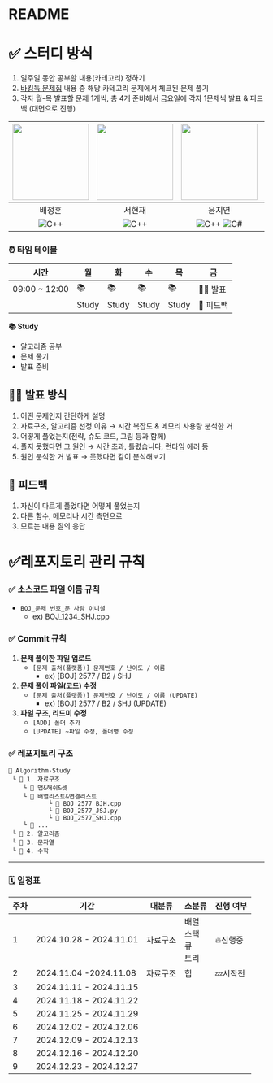 # README

# ✅ 스터디 방식
1. 일주일 동안 공부할 내용(카테고리) 정하기
2. [바킹독 문제집](https://github.com/encrypted-def/basic-algo-lecture/blob/master/workbook.md) 내용 중 해당 카테고리 문제에서 체크된 문제 풀기
3. 각자 월-목 발표할 문제 1개씩, 총 4개 준비해서 금요일에 각자 1문제씩 발표 & 피드백 (대면으로 진행)

|<img src = "https://github.com/user-attachments/assets/1bb96197-3936-492c-939a-78c5e8a4aae9" width="150" height="150"/>|<img src = "https://github.com/user-attachments/assets/442e7881-0dc1-4568-a0d7-d1b3c2f8801c" width="150" height="150"/>|<img src = "https://github.com/user-attachments/assets/479391b1-afce-45cb-976f-2af6710dad47" width="150" height="150"/>|<img src = "https://github.com/user-attachments/assets/1a97846d-4698-4278-9cb5-67bfaf00beb8" width="150" height="150"/>|
| :---: | :---: | :---: | :---: |
| 배정훈 | 서현재 | 윤지연 | 정수진 |
| ![C++](https://img.shields.io/badge/C++-00599C?style=flat-square&logo=cplusplus&logoColor=white) | ![C++](https://img.shields.io/badge/C++-00599C?style=flat-square&logo=cplusplus&logoColor=white) | ![C++](https://img.shields.io/badge/C++-00599C?style=flat-square&logo=cplusplus&logoColor=white) ![C#](https://img.shields.io/badge/C%23-512BD4?style=flat-square&logo=csharp&logoColor=white) | ![Python](https://img.shields.io/badge/Python-3776AB?style=flat-square&logo=Python&logoColor=white) |

### ⏰ 타임 테이블
| 시간  | 월 | 화 | 수 | 목 | 금 |
| --- | --- | --- | --- | --- | --- |
| 09:00 ~ 12:00 | 📚 | 📚 | 📚 | 📚 | 🧑‍🏫 발표 |
| | Study | Study | Study | Study | 🔁 피드백 |

**📚 Study**
  - 알고리즘 공부
  - 문제 풀기
  - 발표 준비

## 🧑‍🏫 발표 방식

1. 어떤 문제인지 간단하게 설명
2. 자료구조, 알고리즘 선정 이유 → 시간 복잡도 & 메모리 사용량 분석한 거
3. 어떻게 풀었는지(전략, 슈도 코드, 그림 등과 함께)
4. 풀지 못했다면 그 원인 → 시간 초과, 틀렸습니다, 런타임 에러 등
5. 원인 분석한 거 발표 → 못했다면 같이 분석해보기

## 🔁 피드백

1. 자신이 다르게 풀었다면 어떻게 풀었는지 
2. 다른 함수, 메모리나 시간 측면으로 
3. 모르는 내용 질의 응답 

# ✅레포지토리 관리 규칙

### ✅ 소스코드 파일 이름 규칙

- `BOJ_문제 번호_푼 사람 이니셜`
    - ex) BOJ_1234_SHJ.cpp

### ✅ **Commit 규칙**

1. **문제 풀이한 파일 업로드**
    - `[문제 출처(플랫폼)] 문제번호 / 난이도 / 이름`
        - ex) [BOJ] 2577 / B2 / SHJ
2. **문제 풀이 파일(코드) 수정**
    - `[문제 출처(플랫폼)] 문제번호 / 난이도 / 이름 (UPDATE)`
        - ex) [BOJ] 2577 / B2 / SHJ (UPDATE)
3. **파일 구조, 리드미 수정**
    - `[ADD] 폴더 추가`
    - `[UPDATE] ~파일 수정, 폴더명 수정`

### ✅ 레포지토리 구조

```
📁 Algorithm-Study
 └ 📁 1. 자료구조
    └ 📁 맵&해쉬&셋
    └ 📁 배열리스트&연결리스트
	       └ 📄 BOJ_2577_BJH.cpp
 	       └ 📄 BOJ_2577_JSJ.py
	       └ 📄 BOJ_2577_SHJ.cpp
    └ 📁 ...
 └ 📁 2. 알고리즘
 └ 📁 3. 문자열
 └ 📁 4. 수학
```

---

### 🗓️ 일정표

| **주차** | **기간** | **대분류** | **소분류** | **진행 여부** |
| --- | --- | --- | --- | --- |
| 1 | 2024.10.28 - 2024.11.01 | 자료구조 | 배열<br> 스택<br> 큐<br> 트리 | 🔥진행중 |
| 2 | 2024.11.04 -2024.11.08 | 자료구조 | 힙 | 💤시작전 |
| 3 | 2024.11.11 - 2024.11.15 |  |  |  |
| 4 | 2024.11.18 - 2024.11.22 |  |  |  |
| 5 | 2024.11.25 - 2024.11.29 |  |  |  |
| 6 | 2024.12.02 - 2024.12.06 |  |  |  |
| 7 | 2024.12.09 - 2024.12.13 |  |  |  |
| 8 | 2024.12.16 - 2024.12.20 |  |  |  |
| 9 | 2024.12.23 - 2024.12.27 |  |  |  |
